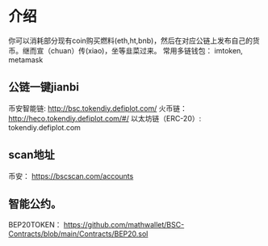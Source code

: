 # 介绍
你可以消耗部分现有coin购买燃料(eth,ht,bnb)，然后在对应公链上发布自己的货币。继而宣（chuan）传(xiao)，坐等韭菜过来。
常用多链钱包： imtoken,  metamask

## 公链一键jianbi
币安智能链: http://bsc.tokendiy.defiplot.com/
火币链： http://heco.tokendiy.defiplot.com/#/
以太坊链（ERC-20）: tokendiy.defiplot.com

## scan地址
币安： https://bscscan.com/accounts



## 智能公约。
BEP20TOKEN： https://github.com/mathwallet/BSC-Contracts/blob/main/Contracts/BEP20.sol
